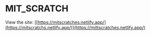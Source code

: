 # MIT_SCRATCH

View the site: [[https://mitscratches.netlify.app/](https://mitscratchs.netlify.app/)](https://mittscratches.netlify.app/)

